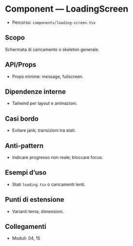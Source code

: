 # Component — LoadingScreen

- Percorso: `components/loading-screen.tsx`

## Scopo
Schermata di caricamento o skeleton generale.

## API/Props
- Props minime: message, fullscreen.

## Dipendenze interne
- Tailwind per layout e animazioni.

## Casi bordo
- Evitare jank; transizioni tra stati.

## Anti-pattern
- Indicare progresso non reale; bloccare focus.

## Esempi d’uso
- Stati `loading.tsx` o caricamenti lenti.

## Punti di estensione
- Varianti tema; dimensioni.

## Collegamenti
- Moduli: 04, 15